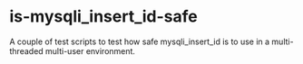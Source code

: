 # is-mysqli_insert_id-safe
A couple of test scripts to test how safe mysqli_insert_id is to use in a multi-threaded multi-user environment.

